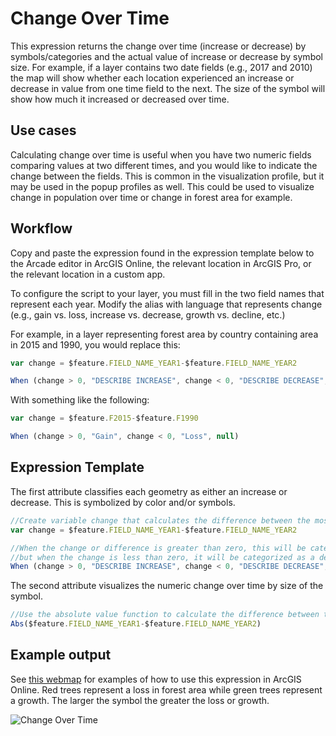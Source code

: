 # Change Over Time

This expression returns the change over time (increase or decrease) by symbols/categories and the actual value of increase or 
decrease by symbol size. For example, if a layer contains two date fields (e.g., 2017 and 2010) the map will show whether each location 
experienced an increase or decrease in value from one time field to the next. The size of the symbol will show how much it increased
or decreased over time. 

## Use cases

Calculating change over time is useful when you have two numeric fields comparing values at two different times, and you would like to 
indicate the change between the fields. This is common in the visualization profile, 
but it may be used in the popup profiles as well. This could be used to visualize change in population over time or change in forest area for example.

## Workflow

Copy and paste the expression found in the expression template below to 
the Arcade editor in ArcGIS Online, the relevant location in ArcGIS Pro, or
the relevant location in a custom app.

To configure the script to your layer, you must fill in the two field names that represent each year. Modify the alias
with language that represents change (e.g., gain vs. loss, increase vs. decrease, growth vs. decline, etc.)

For example, in a layer representing forest area by country containing area in 2015 and 1990, you would replace this:

```js
var change = $feature.FIELD_NAME_YEAR1-$feature.FIELD_NAME_YEAR2

When (change > 0, "DESCRIBE INCREASE", change < 0, "DESCRIBE DECREASE", null)
```

With something like the following:

```js
var change = $feature.F2015-$feature.F1990

When (change > 0, "Gain", change < 0, "Loss", null)
```

## Expression Template
The first attribute classifies each geometry as either an increase or decrease. This is symbolized by color and/or symbols. 

```js
//Create variable change that calculates the difference between the most recent year (year 1) and year 2.
var change = $feature.FIELD_NAME_YEAR1-$feature.FIELD_NAME_YEAR2

//When the change or difference is greater than zero, this will be categorized as an increase, 
//but when the change is less than zero, it will be categorized as a decrease. Optionally, you can change null to "No Change". 
When (change > 0, "DESCRIBE INCREASE", change < 0, "DESCRIBE DECREASE", null)
```
The second attribute visualizes the numeric change over time by size of the symbol. 
```js
//Use the absolute value function to calculate the difference between the most recent year (year 1) and year 2.
Abs($feature.FIELD_NAME_YEAR1-$feature.FIELD_NAME_YEAR2)

```

## Example output

See [this webmap](http://urbanobservatory.maps.arcgis.com/home/webmap/viewer.html?webmap=c81328482ced43a4ab455c0d7563d0f4) for examples of how to use this expression in ArcGIS Online. Red trees represent a loss in forest area while green trees represent a growth. The larger the symbol the greater the loss or growth.

![Change Over Time](https://i.imgur.com/ODwUqwR.png)

